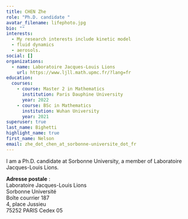 ```yaml
---
title: CHEN Zhe
role: "Ph.D. candidate "
avatar_filename: lifephoto.jpg
bio: ""
interests:
  - My research interests include kinetic model
  - fluid dynamics
  - aerosols.
social: []
organizations:
  - name: Laboratoire Jacques-Louis Lions
    url: https://www.ljll.math.upmc.fr/?lang=fr
education:
  courses:
    - course: Master 2 in Mathematics
      institution: Paris Dauphine University
      year: 2022
    - course: BSc in Mathematics
      institution: Wuhan University
      year: 2021
superuser: true
last_name: Bighetti
highlight_name: true
first_name: Nelson
email: z﻿he_dot_chen_at_sorbonne-universite_dot_fr
---
```

I﻿ am a Ph.D. candidate at Sorbonne University, a member of Laboratoire Jacques-Louis Lions.

**Adresse postale** :\
Laboratoire Jacques-Louis Lions\
Sorbonne Université\
Boîte courrier 187\
4, place Jussieu\
75252 PARIS Cedex 05